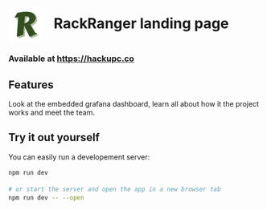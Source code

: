 <h1><img src="https://github.com/RackRanger/landing-page/blob/main/static/Ricon.png" height=70 align="center"/> &nbsp; RackRanger landing page </h1>

### Available at https://hackupc.co

## Features
Look at the embedded grafana dashboard, learn all about how it the project works and meet the team.

## Try it out yourself
You can easily run a developement server:
```bash
npm run dev

# or start the server and open the app in a new browser tab
npm run dev -- --open
```
